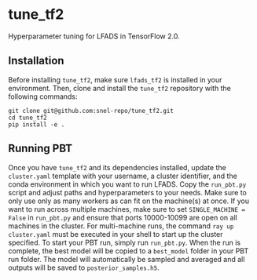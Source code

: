 # tune_tf2
Hyperparameter tuning for LFADS in TensorFlow 2.0.

## Installation
Before installing `tune_tf2`, make sure `lfads_tf2` is installed in your environment. Then, clone and install the `tune_tf2` repository with the following commands:
```
git clone git@github.com:snel-repo/tune_tf2.git
cd tune_tf2
pip install -e .
```

## Running PBT
Once you have `tune_tf2` and its dependencies installed, update the `cluster.yaml` template with your username, a cluster identifier, and the conda environment in which you want to run LFADS. Copy the `run_pbt.py` script and adjust paths and hyperparameters to your needs. Make sure to only use only as many workers as can fit on the machine(s) at once. If you want to run across multiple machines, make sure to set `SINGLE_MACHINE = False` in `run_pbt.py` and ensure that ports 10000-10099 are open on all machines in the cluster. For multi-machine runs, the command `ray up cluster.yaml` must be executed in your shell to start up the cluster specified. To start your PBT run, simply run `run_pbt.py`. When the run is complete, the best model will be copied to a `best_model` folder in your PBT run folder. The model will automatically be sampled and averaged and all outputs will be saved to `posterior_samples.h5`.
